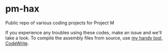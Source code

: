 # pm-hax
Public repo of various coding projects for Project M

If you experience any troubles using these codes, make an issue and we'll take a look. To compile the assembly files from source, use [my handy tool, CodeWrite](https://github.com/TheGag96/CodeWrite).